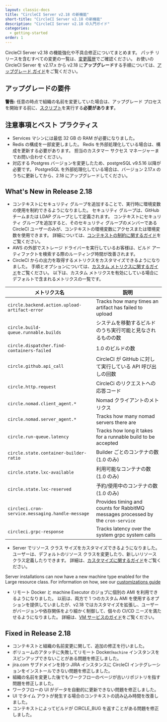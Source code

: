 ```yaml
---
layout: classic-docs
title: "CircleCI Server v2.18 の新機能"
short-title: "CircleCI Server v2.18 の新機能"
description: "CircleCI Server v2.18 の入門ガイド"
categories:
  - getting-started
order: 1
---
```


CircleCI Server v2.18 の機能強化や不具合修正についてまとめます。 パッチ リリースを含むすべての変更の一覧は、[変更履歴](https://circleci.com/ja/server/changelog)でご確認ください。 お使いの CircleCI Server を v2.17.x から v2.18 に**アップグレード**する手順については、[アップグレード ガイド](https://circleci.com/ja/docs/2.0/updating-server/#section=server-administration)をご覧ください。

## アップグレードの要件

<div class="alert alert-warning" role="alert">
<b>警告:</b> 任意の時点で組織の名前を変更していた場合は、アップグレード プロセスを開始する前に、<a href="https://circleci.com/ja/docs/2.0/updating-server/#org-rename-script">スクリプト</a>を実行する<b>必要があります</b>。
</div>

## 注意事項とベスト プラクティス

* Services マシンには最低 32 GB の RAM が必要になりました。
* Redis の構成を一部変更しました。 Redis を外部処理化している場合は、構成を更新する必要があります。 担当のカスタマー サクセス マネージャーまでお問い合わせください。
* 対応する Postgres バージョンを変更したため、postgreSQL v9.5.16 以降が必要です。 PostgreSQL を外部処理化している場合は、バージョン 2.17.x のうちに更新してから、2.18 にアップグレードしてください。

## What's New in Release 2.18

* コンテキストにセキュリティ グループを追加することで、実行時に環境変数の使用を制約できるようになりました。 セキュリティ グループは、GitHub チームまたは LDAP グループとして定義されます。 コンテキストにセキュリティ グループを追加すると、そのセキュリティ グループのメンバーである CircleCI ユーザーのみが、コンテキストの環境変数にアクセスまたは環境変数を使用できます。 詳細については、[コンテキストの制約に関するガイド](https://circleci.com/ja/docs/2.0/contexts/#コンテキストの制約)をご覧ください。
* AWS の外部でストレージ ドライバーを実行しているお客様は、ビルド アーティファクトを検索する際のルーティング時間が改善されます。
* CircleCI からの出力を取得するメトリクスをカスタマイズできるようになりました。 手順とオプションについては、[カスタム メトリクスに関するガイド](https://circleci.com/ja/docs/2.0/monitoring/#カスタム-メトリクス)をご覧ください。 以下は、カスタム メトリクスを有効にしている場合にデフォルトで含まれるメトリクスの一覧です。


| メトリクス名                                           | 説明                                                                               |
| ------------------------------------------------ | -------------------------------------------------------------------------------- |
| `circle.backend.action.upload-artifact-error`    | Tracks how many times an artifact has failed to upload                           |
| `circle.build-queue.runnable.builds`             | システムを移動するビルドのうち実行可能と見なされるものの数                                                    |
| `circle.dispatcher.find-containers-failed`       | 1.0 のビルドの数                                                                       |
| `circle.github.api_call`                         | CircleCI が GitHub に対して実行している API 呼び出しの回数                                         |
| `circle.http.request`                            | CircleCi のリクエストへの応答コード                                                           |
| `circle.nomad.client_agent.*`                    | Nomad クライアントのメトリクス                                                               |
| `circle.nomad.server_agent.*`                    | Tracks how many nomad servers there are                                          |
| `circle.run-queue.latency`                       | Tracks how long it takes for a runnable build to be accepted                     |
| `circle.state.container-builder-ratio`           | Builder ごとのコンテナの数 (1.0 のみ)                                                       |
| `circle.state.lxc-available`                     | 利用可能なコンテナの数 (1.0 のみ)                                                             |
| `circle.state.lxc-reserved`                      | 予約/使用中のコンテナの数 (1.0 のみ)                                                           |
| `circleci.cron-service.messaging.handle-message` | Provides timing and counts for RabbitMQ messages processed by the `cron-service` |
| `circleci.grpc-response`                         | Tracks latency over the system grpc system calls                                 |

* Server でリソース クラス サイズをカスタマイズできるようになりました。 ユーザーは、デフォルトのリソース クラスを変更したり、新しいリソース クラス定義したりできます。 詳細は、[カスタマイズに関するガイド](https://circleci.com/ja/docs/2.0/customizations/#resource-classes)をご覧ください。

Server installations can now have a new machine type enabled for the Large resource class.  For information on how, see our [customizations guide](https://circleci.com/docs/2.0/customizations/#enable-the-large-resource-class-for-machine-executor)

* リモート Docker と machine Executor のジョブに個別の AMI を利用できるようになりました。 以前は、両方で 1 つのカスタム AMI を使用するオプションを提供していましたが、v2.18 ではカスタマイズを拡張し、ユーザーがバージョンや依存関係をより細かく制御して、個々の CI/CD ニーズを満たせるようになりました。 詳細は、[VM サービスのガイド](https://circleci.com/ja/docs/2.0/vm-service/#section=server-administration)をご覧ください。

## Fixed in Release 2.18

* コンテキストと組織の名前変更に関して、追加の修正を行いました。
* ボリュームのアタッチに失敗してリモート Docker/`machine` インスタンスをスピンアップできないことがある問題を修正しました。
* jira.com サブドメインを持つ JIRA インスタンスに CircleCI インテグレーションをインストールできない問題を修正しました。
* 組織の名前を変更した後でもワークフローのページが古いリポジトリを指す問題を修正しました。
* ワークフローの UI がデータを自動的に更新できない問題を修正しました。
* UI でタイム アウトが発生する場合のコンテキストの読み込み時間を改善しました。
* コンテキストによってビルドが CIRCLE_BUG を返すことがある問題を修正しました。
